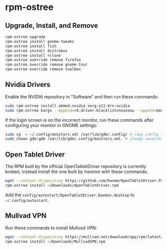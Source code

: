 # rpm-ostree

## Upgrade, Install, and Remove

```bash
rpm-ostree upgrade
rpm-ostree install gnome-tweaks
rpm-ostree install fish
rpm-ostree install distrobox
rpm-ostree install rclone
rpm-ostree override remove firefox
rpm-ostree override remove gnome-tour
rpm-ostree override remove toolbox
```

## Nvidia Drivers

Enable the NVIDIA repository in "Software" and then run these commands:

```bash
sudo rpm-ostree install akmod-nvidia xorg-x11-drv-nvidia
sudo rpm-ostree kargs --append=rd.driver.blacklist=nouveau --append=modprobe.blacklist=nouveau --append=nvidia-drm.modeset=1 # this might not be needed at some point when silverblue will support the standard way to specify this.`
```

If the login screen is on the incorrect monitor, run these commands after configuring your monitor in GNOME settings:

```bash
sudo cp -v ~/.config/monitors.xml /var/lib/gdm/.config/ # copy config to gdm
sudo chown gdm:gdm /var/lib/gdm/.config/monitors.xml  # change ownership to gdm user
```

## Open Tablet Driver

The RPM built by the official OpenTabletDriver repository is currently broken, instead install the one built by hwsmm with these commands:

```bash
wget --content-disposition https://github.com/hwsmm/OpenTabletDriver.Packaging/releases/download/test/OpenTabletDriver.rpm -O ~/Downloads/OpenTabletDriver.rpm
rpm-ostree install ~/Downloads/OpenTabletDriver.rpm
```

Add the `config/autostart/OpenTabletDriver.Daemon.desktop` to `~/.config/autostart`.

## Mullvad VPN

Run these commands to install Mullvad VPN:

```bash
wget --content-disposition https://mullvad.net/download/app/rpm/latest/ -O ~/Downloads/MullvadVPN.rpm
rpm-ostree install ~/Downloads/MullvadVPN.rpm
```
